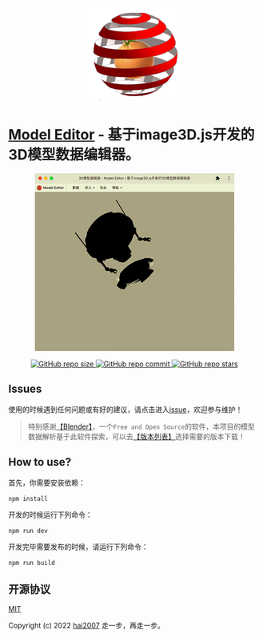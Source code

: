 <p align='center'>
    <a href='https://hai2007.github.io/model-editor/' target='_blank'>
        <img src='./image/logo-192.png'>
    </a>
</p>

# [Model Editor](https://hai2007.github.io/model-editor/) - 基于image3D.js开发的3D模型数据编辑器。

<p align='center'>
    <a href='https://hai2007.github.io/model-editor/' target='_blank'>
        <img src='./view.png'>
    </a>
</p>

<p align="center">
    <a href="https://github.com/hai2007/model-editor/graphs/code-frequency" target='_blank'>
        <img alt="GitHub repo size" src="https://img.shields.io/github/repo-size/hai2007/model-editor">
    </a>
    <a href="https://github.com/hai2007/model-editor/graphs/commit-activity" target='_blank'>
        <img alt="GitHub repo commit" src="https://img.shields.io/github/last-commit/hai2007/model-editor">
    </a>
    <a href="https://github.com/hai2007/model-editor" target='_blank'>
        <img alt="GitHub repo stars" src="https://img.shields.io/github/stars/hai2007/model-editor?style=social">
    </a>
</p >

## Issues
使用的时候遇到任何问题或有好的建议，请点击进入[issue](https://github.com/hai2007/model-editor/issues)，欢迎参与维护！

> 特别感谢[【Blender】](https://www.blender.org/)，一个```Free and Open Source```的软件，本项目的模型数据解析基于此软件探索，可以去[【版本列表】](https://mirrors.aliyun.com/blender/release/)选择需要的版本下载！

## How to use?

首先，你需要安装依赖：

```
npm install
```

开发的时候运行下列命令：

```
npm run dev
```

开发完毕需要发布的时候，请运行下列命令：

```
npm run build
```

开源协议
---------------------------------------
[MIT](https://github.com/hai2007/model-editor/blob/master/LICENSE)

Copyright (c) 2022 [hai2007](https://hai2007.gitee.io/model-editor/) 走一步，再走一步。
